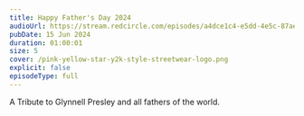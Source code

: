 ```yaml
---
title: Happy Father's Day 2024
audioUrl: https://stream.redcircle.com/episodes/a4dce1c4-e5dd-4e5c-87ae-1d7899a3f54c/stream.mp3
pubDate: 15 Jun 2024
duration: 01:00:01
size: 5
cover: /pink-yellow-star-y2k-style-streetwear-logo.png
explicit: false
episodeType: full
---
```

A Tribute to Glynnell Presley and all fathers of the world.